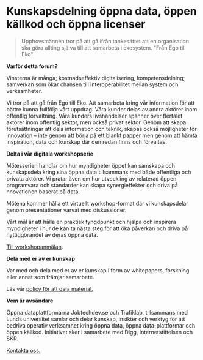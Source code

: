 [_metadata_:url]:- "https://gitlab.com/open-data-knowledge-sharing/wiki/-/wikis/home"

# Kunskapsdelning öppna data, öppen källkod och öppna licenser 

> Upphovsmännen tror på att gå ifrån tankesättet att en organisation ska göra allting själva till att samarbeta i ekosystem. "Från Ego till Eko"

**Varför detta forum?** 
 
Vinsterna är många; kostnadseffektiv digitalisering, kompetensdelning; samverkan som ökar chansen till interoperabilitet mellan system och verksamheter. 

Vi tror på att gå från Ego till Eko. Att samarbeta kring vår information för att bättre kunna fullfölja vårt uppdrag. Våra kunder delas av andra aktörer inom offentlig förvaltning.  Våra kunders livshändelser spänner över flertalet aktörer inom offentlig sektor, men också privat sektor. Genom att skapa förutsättningar att dela information och teknik, skapas också möjligheter för innovation – inte genom att börja på ett blankt papper men genom att hämta inspiration, data och kunskap där den redan finns och förvaltas.  

**Delta i vår digitala workshopserie**

Mötesserien handlar om hur myndigheter öppet kan samskapa och kunskapsdela kring sina öppna data tillsammans med både offentliga och privata aktörer. Vi pratar även om hur utveckling av relaterad öppen programvara och standarder kan skapa synergieffekter och driva på nnovationen baserat på data. 

Mötena kommer hålla ett virtuellt workshop-format där vi kunskapsdelar genom presentationer varvat med diskussioner.

Vårt mål är att hålla en praktisk tyngdpunkt och hjälpa och inspirera myndigheter i hur de kan ta nästa  steg för att öka påverkan och driva på nyttiggörandet av deras öppna data.  
 
[Till workshopanmälan](https://gitlab.com/open-data-knowledge-sharing/wiki/-/wikis/meetup). 
  

**Dela med er av er kunskap**

Var med och dela med er av er kunskap i form av whitepapers, forskning eller annat som främjar samarbete.
 
Läs vår [policy för att dela material.](https://gitlab.com/open-data-knowledge-sharing/wiki/-/wikis/Policy%20f%C3%B6r%20att%20bidra)

**Vem är avsändare**  

Öppna dataplattformarna Jobtechdev.se och Trafiklab, tillsammans med Lunds universitet samlar och delar kunskap, insikter och verktyg för att bedriva operativ verksamhet kring öppna data, öppna data-plattformar och öppen källkod. Initiativet sker i samarbete med Digg, Internetstiftelsen och SKR.   


[Kontakta oss.](mailto:maria.dalhage@arbetsformedlingen.se) 
